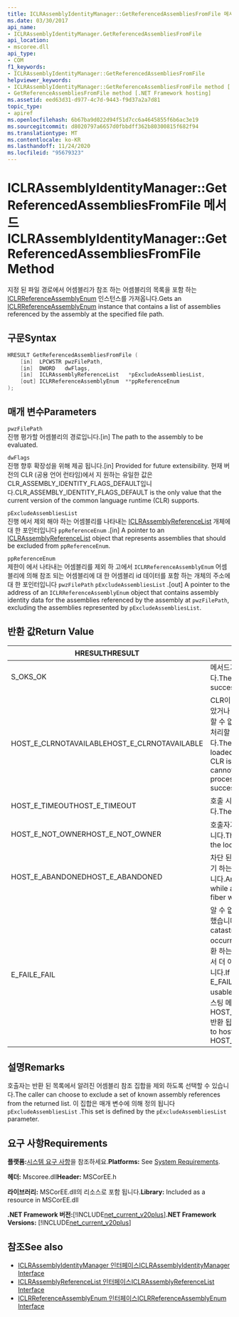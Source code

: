 ```yaml
---
title: ICLRAssemblyIdentityManager::GetReferencedAssembliesFromFile 메서드
ms.date: 03/30/2017
api_name:
- ICLRAssemblyIdentityManager.GetReferencedAssembliesFromFile
api_location:
- mscoree.dll
api_type:
- COM
f1_keywords:
- ICLRAssemblyIdentityManager::GetReferencedAssembliesFromFile
helpviewer_keywords:
- ICLRAssemblyIdentityManager::GetReferenceAssembliesFromFile method [.NET Framework hosting]
- GetReferenceAssembliesFromFile method [.NET Framework hosting]
ms.assetid: eed63d31-d977-4c7d-9443-f9d37a2a7d81
topic_type:
- apiref
ms.openlocfilehash: 6b67ba9d022d94f51d7cc6a4645855f6b6ac3e19
ms.sourcegitcommit: d8020797a6657d0fbbdff362b80300815f682f94
ms.translationtype: MT
ms.contentlocale: ko-KR
ms.lasthandoff: 11/24/2020
ms.locfileid: "95679323"
---
```

# <a name="iclrassemblyidentitymanagergetreferencedassembliesfromfile-method"></a><span data-ttu-id="2d2bc-102">ICLRAssemblyIdentityManager::GetReferencedAssembliesFromFile 메서드</span><span class="sxs-lookup"><span data-stu-id="2d2bc-102">ICLRAssemblyIdentityManager::GetReferencedAssembliesFromFile Method</span></span>

<span data-ttu-id="2d2bc-103">지정 된 파일 경로에서 어셈블리가 참조 하는 어셈블리의 목록을 포함 하는 [ICLRReferenceAssemblyEnum](iclrreferenceassemblyenum-interface.md) 인스턴스를 가져옵니다.</span><span class="sxs-lookup"><span data-stu-id="2d2bc-103">Gets an [ICLRReferenceAssemblyEnum](iclrreferenceassemblyenum-interface.md) instance that contains a list of assemblies referenced by the assembly at the specified file path.</span></span>  
  
## <a name="syntax"></a><span data-ttu-id="2d2bc-104">구문</span><span class="sxs-lookup"><span data-stu-id="2d2bc-104">Syntax</span></span>  
  
```cpp  
HRESULT GetReferencedAssembliesFromFile (  
    [in]  LPCWSTR pwzFilePath,  
    [in]  DWORD   dwFlags,  
    [in]  ICLRAssemblyReferenceList   *pExcludeAssembliesList,  
    [out] ICLRReferenceAssemblyEnum  **ppReferenceEnum  
);  
```  
  
## <a name="parameters"></a><span data-ttu-id="2d2bc-105">매개 변수</span><span class="sxs-lookup"><span data-stu-id="2d2bc-105">Parameters</span></span>  

 `pwzFilePath`  
 <span data-ttu-id="2d2bc-106">진행 평가할 어셈블리의 경로입니다.</span><span class="sxs-lookup"><span data-stu-id="2d2bc-106">[in] The path to the assembly to be evaluated.</span></span>  
  
 `dwFlags`  
 <span data-ttu-id="2d2bc-107">진행 향후 확장성을 위해 제공 됩니다.</span><span class="sxs-lookup"><span data-stu-id="2d2bc-107">[in] Provided for future extensibility.</span></span> <span data-ttu-id="2d2bc-108">현재 버전의 CLR (공용 언어 런타임)에서 지 원하는 유일한 값은 CLR_ASSEMBLY_IDENTITY_FLAGS_DEFAULT입니다.</span><span class="sxs-lookup"><span data-stu-id="2d2bc-108">CLR_ASSEMBLY_IDENTITY_FLAGS_DEFAULT is the only value that the current version of the common language runtime (CLR) supports.</span></span>  
  
 `pExcludeAssembliesList`  
 <span data-ttu-id="2d2bc-109">진행 에서 제외 해야 하는 어셈블리를 나타내는 [ICLRAssemblyReferenceList](iclrassemblyreferencelist-interface.md) 개체에 대 한 포인터입니다 `ppReferenceEnum` .</span><span class="sxs-lookup"><span data-stu-id="2d2bc-109">[in] A pointer to an [ICLRAssemblyReferenceList](iclrassemblyreferencelist-interface.md) object that represents assemblies that should be excluded from `ppReferenceEnum`.</span></span>  
  
 `ppReferenceEnum`  
 <span data-ttu-id="2d2bc-110">제한이 에서 나타내는 어셈블리를 제외 하 고에서 `ICLRReferenceAssemblyEnum` 어셈블리에 의해 참조 되는 어셈블리에 대 한 어셈블리 id 데이터를 포함 하는 개체의 주소에 대 한 포인터입니다 `pwzFilePath` `pExcludeAssembliesList` .</span><span class="sxs-lookup"><span data-stu-id="2d2bc-110">[out] A pointer to the address of an `ICLRReferenceAssemblyEnum` object that contains assembly identity data for the assemblies referenced by the assembly at `pwzFilePath`, excluding the assemblies represented by `pExcludeAssembliesList`.</span></span>  
  
## <a name="return-value"></a><span data-ttu-id="2d2bc-111">반환 값</span><span class="sxs-lookup"><span data-stu-id="2d2bc-111">Return Value</span></span>  
  
|<span data-ttu-id="2d2bc-112">HRESULT</span><span class="sxs-lookup"><span data-stu-id="2d2bc-112">HRESULT</span></span>|<span data-ttu-id="2d2bc-113">설명</span><span class="sxs-lookup"><span data-stu-id="2d2bc-113">Description</span></span>|  
|-------------|-----------------|  
|<span data-ttu-id="2d2bc-114">S_OK</span><span class="sxs-lookup"><span data-stu-id="2d2bc-114">S_OK</span></span>|<span data-ttu-id="2d2bc-115">메서드가 성공적으로 반환했습니다.</span><span class="sxs-lookup"><span data-stu-id="2d2bc-115">The method returned successfully.</span></span>|  
|<span data-ttu-id="2d2bc-116">HOST_E_CLRNOTAVAILABLE</span><span class="sxs-lookup"><span data-stu-id="2d2bc-116">HOST_E_CLRNOTAVAILABLE</span></span>|<span data-ttu-id="2d2bc-117">CLR이 프로세스에 로드 되지 않았거나 CLR이 관리 코드를 실행할 수 없거나 호출을 성공적으로 처리할 수 없는 상태에 있습니다.</span><span class="sxs-lookup"><span data-stu-id="2d2bc-117">The CLR has not been loaded into a process, or the CLR is in a state in which it cannot run managed code or process the call successfully.</span></span>|  
|<span data-ttu-id="2d2bc-118">HOST_E_TIMEOUT</span><span class="sxs-lookup"><span data-stu-id="2d2bc-118">HOST_E_TIMEOUT</span></span>|<span data-ttu-id="2d2bc-119">호출 시간이 초과 되었습니다.</span><span class="sxs-lookup"><span data-stu-id="2d2bc-119">The call timed out.</span></span>|  
|<span data-ttu-id="2d2bc-120">HOST_E_NOT_OWNER</span><span class="sxs-lookup"><span data-stu-id="2d2bc-120">HOST_E_NOT_OWNER</span></span>|<span data-ttu-id="2d2bc-121">호출자가 잠금을 소유 하지 않습니다.</span><span class="sxs-lookup"><span data-stu-id="2d2bc-121">The caller does not own the lock.</span></span>|  
|<span data-ttu-id="2d2bc-122">HOST_E_ABANDONED</span><span class="sxs-lookup"><span data-stu-id="2d2bc-122">HOST_E_ABANDONED</span></span>|<span data-ttu-id="2d2bc-123">차단 된 스레드나 파이버에서 대기 하는 동안 이벤트를 취소 했습니다.</span><span class="sxs-lookup"><span data-stu-id="2d2bc-123">An event was canceled while a blocked thread or fiber was waiting on it.</span></span>|  
|<span data-ttu-id="2d2bc-124">E_FAIL</span><span class="sxs-lookup"><span data-stu-id="2d2bc-124">E_FAIL</span></span>|<span data-ttu-id="2d2bc-125">알 수 없는 치명적인 오류가 발생 했습니다.</span><span class="sxs-lookup"><span data-stu-id="2d2bc-125">An unknown catastrophic failure occurred.</span></span> <span data-ttu-id="2d2bc-126">메서드가 E_FAIL 반환 하는 경우 해당 프로세스 내에서 더 이상 CLR을 사용할 수 없습니다.</span><span class="sxs-lookup"><span data-stu-id="2d2bc-126">If a method returns E_FAIL, the CLR is no longer usable within the process.</span></span> <span data-ttu-id="2d2bc-127">호스팅 메서드를 이후에 호출 하면 HOST_E_CLRNOTAVAILABLE 반환 됩니다.</span><span class="sxs-lookup"><span data-stu-id="2d2bc-127">Subsequent calls to hosting methods return HOST_E_CLRNOTAVAILABLE.</span></span>|  
  
## <a name="remarks"></a><span data-ttu-id="2d2bc-128">설명</span><span class="sxs-lookup"><span data-stu-id="2d2bc-128">Remarks</span></span>  

 <span data-ttu-id="2d2bc-129">호출자는 반환 된 목록에서 알려진 어셈블리 참조 집합을 제외 하도록 선택할 수 있습니다.</span><span class="sxs-lookup"><span data-stu-id="2d2bc-129">The caller can choose to exclude a set of known assembly references from the returned list.</span></span> <span data-ttu-id="2d2bc-130">이 집합은 매개 변수에 의해 정의 됩니다 `pExcludeAssembliesList` .</span><span class="sxs-lookup"><span data-stu-id="2d2bc-130">This set is defined by the `pExcludeAssembliesList` parameter.</span></span>  
  
## <a name="requirements"></a><span data-ttu-id="2d2bc-131">요구 사항</span><span class="sxs-lookup"><span data-stu-id="2d2bc-131">Requirements</span></span>  

 <span data-ttu-id="2d2bc-132">**플랫폼:**[시스템 요구 사항](../../get-started/system-requirements.md)을 참조하세요.</span><span class="sxs-lookup"><span data-stu-id="2d2bc-132">**Platforms:** See [System Requirements](../../get-started/system-requirements.md).</span></span>  
  
 <span data-ttu-id="2d2bc-133">**헤더:** Mscoree.dll</span><span class="sxs-lookup"><span data-stu-id="2d2bc-133">**Header:** MSCorEE.h</span></span>  
  
 <span data-ttu-id="2d2bc-134">**라이브러리:** MSCorEE.dll의 리소스로 포함 됩니다.</span><span class="sxs-lookup"><span data-stu-id="2d2bc-134">**Library:** Included as a resource in MSCorEE.dll</span></span>  
  
 <span data-ttu-id="2d2bc-135">**.NET Framework 버전:**[!INCLUDE[net_current_v20plus](../../../../includes/net-current-v20plus-md.md)]</span><span class="sxs-lookup"><span data-stu-id="2d2bc-135">**.NET Framework Versions:** [!INCLUDE[net_current_v20plus](../../../../includes/net-current-v20plus-md.md)]</span></span>  
  
## <a name="see-also"></a><span data-ttu-id="2d2bc-136">참조</span><span class="sxs-lookup"><span data-stu-id="2d2bc-136">See also</span></span>

- [<span data-ttu-id="2d2bc-137">ICLRAssemblyIdentityManager 인터페이스</span><span class="sxs-lookup"><span data-stu-id="2d2bc-137">ICLRAssemblyIdentityManager Interface</span></span>](iclrassemblyidentitymanager-interface.md)
- [<span data-ttu-id="2d2bc-138">ICLRAssemblyReferenceList 인터페이스</span><span class="sxs-lookup"><span data-stu-id="2d2bc-138">ICLRAssemblyReferenceList Interface</span></span>](iclrassemblyreferencelist-interface.md)
- [<span data-ttu-id="2d2bc-139">ICLRReferenceAssemblyEnum 인터페이스</span><span class="sxs-lookup"><span data-stu-id="2d2bc-139">ICLRReferenceAssemblyEnum Interface</span></span>](iclrreferenceassemblyenum-interface.md)
